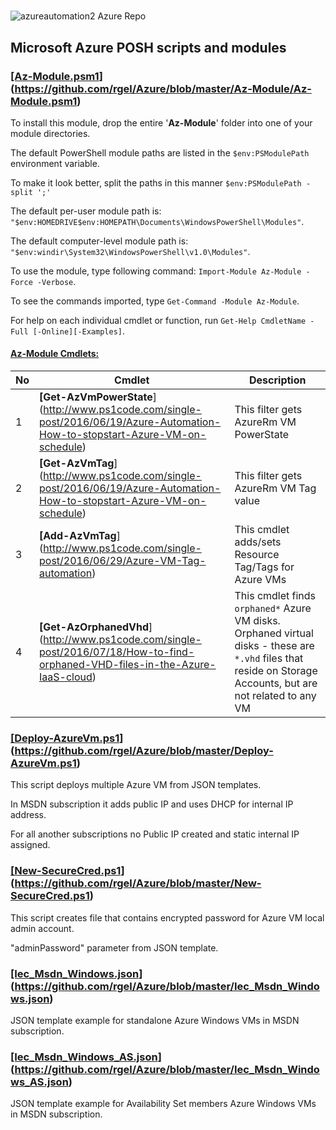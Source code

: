 # 
![azureautomation2](https://cloud.githubusercontent.com/assets/6964549/17082193/9aade278-517d-11e6-8db1-1f04fb786e81.png) Azure Repo
## Microsoft Azure POSH scripts and modules

### <ins>[Az-Module.psm1</ins>] (https://github.com/rgel/Azure/blob/master/Az-Module/Az-Module.psm1)

To install this module, drop the entire '<b>Az-Module</b>' folder into one of your module directories.

The default PowerShell module paths are listed in the `$env:PSModulePath` environment variable.

To make it look better, split the paths in this manner `$env:PSModulePath -split ';'`

The default per-user module path is: `"$env:HOMEDRIVE$env:HOMEPATH\Documents\WindowsPowerShell\Modules"`.

The default computer-level module path is: `"$env:windir\System32\WindowsPowerShell\v1.0\Modules"`.

To use the module, type following command: `Import-Module Az-Module -Force -Verbose`.

To see the commands imported, type `Get-Command -Module Az-Module`.

For help on each individual cmdlet or function, run `Get-Help CmdletName -Full [-Online][-Examples]`.

#### <b><ins>Az-Module Cmdlets:</ins></b>

|No|Cmdlet|Description|
|----|----|----|
|1|<b> [Get-AzVmPowerState</b>] (http://www.ps1code.com/single-post/2016/06/19/Azure-Automation-How-to-stopstart-Azure-VM-on-schedule)|This filter gets AzureRm VM PowerState|
|2|<b> [Get-AzVmTag</b>] (http://www.ps1code.com/single-post/2016/06/19/Azure-Automation-How-to-stopstart-Azure-VM-on-schedule)|This filter gets AzureRm VM Tag value|
|3|<b> [Add-AzVmTag</b>] (http://www.ps1code.com/single-post/2016/06/29/Azure-VM-Tag-automation)|This cmdlet adds/sets Resource Tag/Tags for Azure VMs|
|4|<b> [Get-AzOrphanedVhd</b>] (http://www.ps1code.com/single-post/2016/07/18/How-to-find-orphaned-VHD-files-in-the-Azure-IaaS-cloud)|This cmdlet finds `orphaned*` Azure VM disks. Orphaned virtual disks - these are `*.vhd` files that reside on Storage Accounts, but are not related to any VM|

### <ins>[Deploy-AzureVm.ps1</ins>] (https://github.com/rgel/Azure/blob/master/Deploy-AzureVm.ps1)

This script deploys multiple Azure VM from JSON templates.

In MSDN subscription it adds public IP and uses DHCP for internal IP address.

For all another subscriptions no Public IP created and static internal IP assigned.

### <ins>[New-SecureCred.ps1</ins>] (https://github.com/rgel/Azure/blob/master/New-SecureCred.ps1)

This script creates file that contains encrypted password for Azure VM local admin account.

"adminPassword" parameter from JSON template.

### <ins>[Iec_Msdn_Windows.json</ins>] (https://github.com/rgel/Azure/blob/master/Iec_Msdn_Windows.json)

JSON template example for standalone Azure Windows VMs in MSDN subscription.

### <ins>[Iec_Msdn_Windows_AS.json</ins>] (https://github.com/rgel/Azure/blob/master/Iec_Msdn_Windows_AS.json)

JSON template example for Availability Set members Azure Windows VMs in MSDN subscription.
